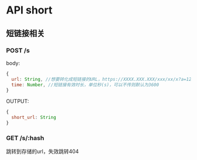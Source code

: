 # API short

## 短链接相关

### POST /s

body:
```javascript
{
  url: String, //想要转化成短链接的URL，https://XXXX.XXX.XXX/xxx/xx/x?a=123可以是这种格式
  time: Number, //短链接有效时长，单位秒(s)，可以不传则默认为3600
}
```

OUTPUT:
```javascript
{
  short_url: String
}
```


### GET /s/:hash

跳转到存储的url，失效跳转404
